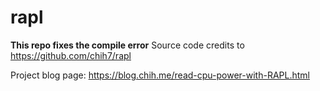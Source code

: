 # rapl

**This repo fixes the compile error**
Source code credits to https://github.com/chih7/rapl

Project blog page: https://blog.chih.me/read-cpu-power-with-RAPL.html
